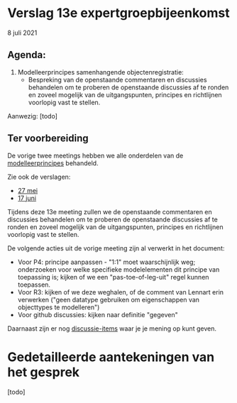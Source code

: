 # Verslag 13e expertgroepbijeenkomst
8 juli 2021

## Agenda: 
1. Modelleerprincipes samenhangende objectenregistratie: 
	- Bespreking van de openstaande commentaren en discussies behandelen om te proberen de openstaande discussies af te ronden en zoveel mogelijk van de uitgangspunten, principes en richtlijnen voorlopig vast te stellen.

Aanwezig: [todo]

## Ter voorbereiding
De vorige twee meetings hebben we alle onderdelen van de [modelleerprincipes](https://geonovum.github.io/disgeo-imsor/modelleerprincipes/) behandeld. 

Zie ook de verslagen:
- [27 mei](https://github.com/Geonovum/disgeo-imsor/blob/master/overleg/27-05-2021-aantekeningen.md)
- [17 juni](https://github.com/Geonovum/disgeo-imsor/blob/master/overleg/17-06-2021-aantekeningen.md)

Tijdens deze 13e meeting zullen we de openstaande commentaren en discussies behandelen om te proberen de openstaande discussies af te ronden en zoveel mogelijk van de uitgangspunten, principes en richtlijnen voorlopig vast te stellen.

De volgende acties uit de vorige meeting zijn al verwerkt in het document:
- Voor P4: principe aanpassen - "1:1" moet waarschijnlijk weg; onderzoeken voor welke specifieke modelelementen dit principe van toepassing is; kijken of we een "pas-toe-of-leg-uit" regel kunnen toepassen.
- Voor R3: kijken of we deze weghalen, of de comment van Lennart erin verwerken ("geen datatype gebruiken om eigenschappen van objecttypes te modelleren")
- Voor github discussies: kijken naar definitie "gegeven"

Daarnaast zijn er nog [discussie-items](https://github.com/Geonovum/disgeo-imsor/discussions?discussions_q=label%3Amodelleerprincipes) waar je je mening op kunt geven.


# Gedetailleerde aantekeningen van het gesprek
[todo]
